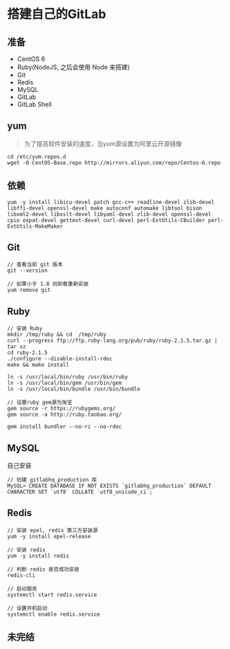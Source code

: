 # 搭建自己的GitLab

## 准备
* CentOS 6
* Ruby(NodeJS, 之后会使用 Node 来搭建)
* Git
* Redis
* MySQL
* GitLab
* GitLab Shell

## yum
> 为了提高软件安装的速度，当yum源设置为阿里云开源镜像

```
cd /etc/yum.repos.d
wget -O CentOS-Base.repo http://mirrors.aliyun.com/repo/Centos-6.repo
```

## 依赖

```
yum -y install libicu-devel patch gcc-c++ readline-devel zlib-devel libffi-devel openssl-devel make autoconf automake libtool bison libxml2-devel libxslt-devel libyaml-devel zlib-devel openssl-devel cpio expat-devel gettext-devel curl-devel perl-ExtUtils-CBuilder perl-ExtUtils-MakeMaker
```

## Git

```
// 查看当前 git 版本
git --version

// 如果小于 1.8 则卸载重新安装
yum remove git
```

## Ruby
```
// 安装 Ruby
mkdir /tmp/ruby && cd  /tmp/ruby
curl --progress ftp://ftp.ruby-lang.org/pub/ruby/ruby-2.1.5.tar.gz | tar xz
cd ruby-2.1.5
./configure --disable-install-rdoc
make && make install

ln -s /usr/local/bin/ruby /usr/bin/ruby
ln -s /usr/local/bin/gem /usr/bin/gem
ln -s /usr/local/bin/bundle /usr/bin/bundle

// 设置ruby gem源为淘宝
gem source -r https://rubygems.org/
gem source -a http://ruby.taobao.org/

gem install bundler --no-ri --no-rdoc
```

## MySQL
自己安装

```
// 创建 gitlabhq_production 库
MySQL> CREATE DATABASE IF NOT EXISTS `gitlabhq_production` DEFAULT CHARACTER SET `utf8` COLLATE `utf8_unicode_ci`;
```

## Redis
```
// 安装 epel, redis 第三方安装源
yum -y install epel-release

// 安装 redis
yum -y install redis

// 判断 redis 是否成功安装
redis-cli

// 启动服务
systemctl start redis.service

// 设置开机启动
systemctl enable redis.service
```

## 未完结

